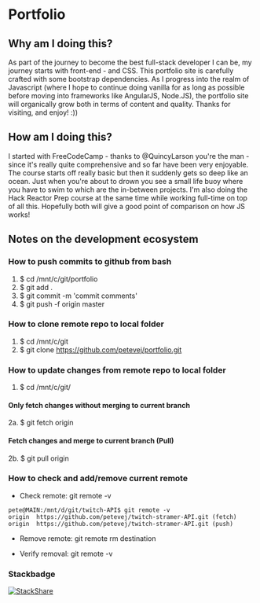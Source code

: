 # Portfolio
## Why am I doing this?
As part of the journey to become the best full-stack developer I can be, my journey starts with front-end - <html/> and CSS. This portfolio site is carefully crafted with some bootstrap dependencies. As I progress into the realm of Javascript (where I hope to continue doing vanilla for as long as possible before moving into frameworks like AngularJS, Node.JS), the portfolio site will organically grow both in terms of content and quality. Thanks for visiting, and enjoy! :))

## How am I doing this?
I started with FreeCodeCamp - thanks to @QuincyLarson you're the man - since it's really quite comprehensive and so far have been very enjoyable. The course starts off really basic but then it suddenly gets so deep like an ocean. Just when you're about to drown you see a small life buoy where you have to swim to which are the in-between projects. I'm also doing the Hack Reactor Prep course at the same time while working full-time on top of all this. Hopefully both will give a good point of comparison on how JS works!

## Notes on the development ecosystem

### How to push commits to github from bash
1. $ cd /mnt/c/git/portfolio
2. $ git add .
3. $ git commit -m 'commit comments'
4. $ git push -f origin master

### How to clone remote repo to local folder
1. $ cd /mnt/c/git
2. $ git clone https://github.com/petevej/portfolio.git

### How to update changes from remote repo to local folder
1. $ cd /mnt/c/git/<repo-name>
#### Only fetch changes without merging to current branch
2a. $ git fetch origin
#### Fetch changes and merge to current branch (Pull)
2b. $ git pull origin

### How to check and add/remove current remote

- Check remote: git remote -v
```
pete@MAIN:/mnt/d/git/twitch-API$ git remote -v
origin  https://github.com/petevej/twitch-stramer-API.git (fetch)
origin  https://github.com/petevej/twitch-stramer-API.git (push)
```
- Remove remote: git remote rm destination

- Verify removal: git remote -v

### Stackbadge
[![StackShare](https://img.shields.io/badge/tech-stack-0690fa.svg?style=flat)](https://stackshare.io/petevej/frontend)
